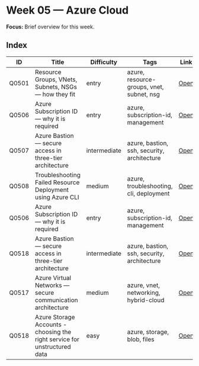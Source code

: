 # Week 05 — Azure Cloud

**Focus:** Brief overview for this week.

## Index
| ID | Title | Difficulty | Tags | Link |
|---|---|---|---|---|
| Q0501 | Resource Groups, VNets, Subnets, NSGs — how they fit | entry | azure, resource-groups, vnet, subnet, nsg | [Open](questions/Q0501-azure-rg-vnet-subnet-nsg.md) |
| Q0506 | Azure Subscription ID — why it is required | entry | azure, subscription-id, management | [Open](questions/Q0506-azure-subscription-id.md) |
| Q0507 | Azure Bastion — secure access in three-tier architecture | intermediate | azure, bastion, ssh, security, architecture | [Open](questions/Q0507-azure-bastion.md) |
| Q0508| Troubleshooting Failed Resource Deployment using Azure CLI | medium | azure, troubleshooting, cli, deployment | [Open](questions/Q0510-azure-cli-troubleshooting.md) |
| Q0506 | Azure Subscription ID — why it is required | entry | azure, subscription-id, management | [Open](questions/Q0505-azure-subscription-id.md) 
| Q0518 | Azure Bastion — secure access in three-tier architecture | intermediate | azure, bastion, ssh, security, architecture | [Open](questions/Q506-azure-AzureBastion.md) |
| Q0517 | Azure Virtual Networks — secure communication architecture | medium | azure, vnet, networking, hybrid-cloud | [Open](questions/Q0517-azure-virtual-networks.md) |
| Q0518 | Azure Storage Accounts - choosing the right service for unstructured data | easy | azure, storage, blob, files | [Open](questions/Q0518-azure-storage-accounts.md) |
